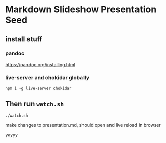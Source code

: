 # Markdown Slideshow Presentation Seed

## install stuff

###  pandoc

https://pandoc.org/installing.html

### live-server and chokidar globally

`npm i -g live-server chokidar`

## Then run `watch.sh`

```
./watch.sh
```

make changes to presentation.md, should open and live reload in browser

yayyy

